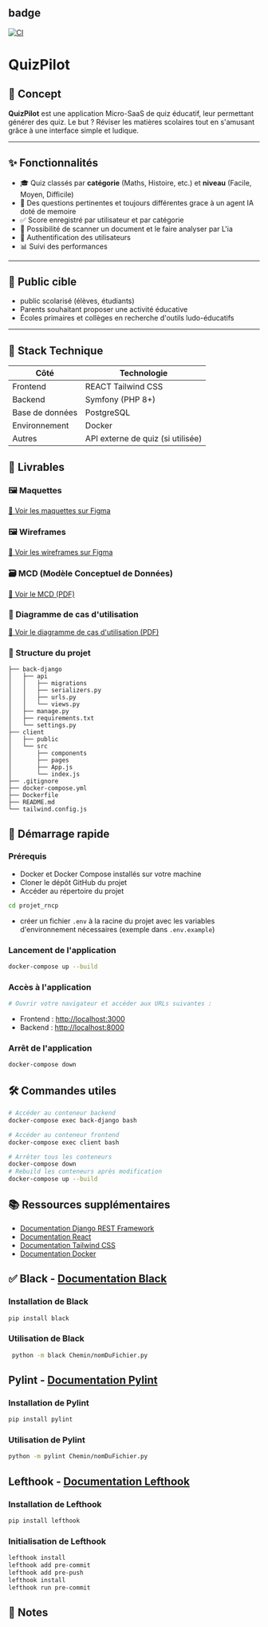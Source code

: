 
## badge 
[![CI](https://github.com/SIMPLON-PROJECT-RNCP/projet_rncp/actions/workflows/ci.yml/badge.svg)](https://github.com/SIMPLON-PROJECT-RNCP/projet_rncp/actions/workflows/ci.yml)

# QuizPilot

## 🎯 Concept

**QuizPilot** est une application Micro-SaaS de quiz éducatif, leur permettant générer des quiz. Le but ? Réviser les matières scolaires tout en s'amusant grâce à une interface simple et ludique.

---

## ✨ Fonctionnalités

- 🎓 Quiz classés par **catégorie** (Maths, Histoire, etc.) et **niveau** (Facile, Moyen, Difficile)
- 🤖 Des questions pertinentes et toujours différentes grace à un agent IA doté de memoire
- ✅ Score enregistré par utilisateur et par catégorie
- 📸 Possibilité de scanner un document et le faire analyser par L'ia
- 🔐 Authentification des utilisateurs
- 📊 Suivi des performances

---

## 👤 Public cible

- public scolarisé (élèves, étudiants)
- Parents souhaitant proposer une activité éducative
- Écoles primaires et collèges en recherche d'outils ludo-éducatifs

---

## 🧱 Stack Technique

| Côté        | Technologie            |
|-------------|------------------------|
| Frontend    | REACT Tailwind CSS     |
| Backend     | Symfony (PHP 8+)       |
| Base de données | PostgreSQL         |
| Environnement | Docker               |
| Autres      | API externe de quiz (si utilisée) |


## 📎 Livrables

### 🖼️ Maquettes 
[🔗 Voir les maquettes sur Figma](https://www.figma.com/design/Xu2ocFXQvCjZubZsyGHSic/QuizPilot-template-vrais?node-id=0-1&t=Q2HIV22vVWLG6mWS-1)

### 🖼️ Wireframes
[🔗 Voir les wireframes sur Figma](https://www.figma.com/design/YdcOWTTci2QMH1sE2N6w6U/incollapps-wireframe?node-id=0-1&t=mAe4KxNikvUzydES-1)

### 🗃️ MCD (Modèle Conceptuel de Données)
[📄 Voir le MCD (PDF)](DOCS/MCD/QUIZPILOT.drawio.pdf)

### 🎯 Diagramme de cas d'utilisation
[📄 Voir le diagramme de cas d'utilisation (PDF)](DOCS/diagramme/QUIZPILOTDiagrammeCasUtilisatio.drawio.pdf)



### 📁 Structure du projet
```.
├── back-django
│   ├── api
│   │   ├── migrations
│   │   ├── serializers.py
│   │   ├── urls.py
│   │   └── views.py
│   ├── manage.py
│   ├── requirements.txt
│   └── settings.py
├── client
│   ├── public
│   └── src
│       ├── components
│       ├── pages
│       ├── App.js
│       └── index.js
├── .gitignore
├── docker-compose.yml
├── Dockerfile
├── README.md
└── tailwind.config.js
``` 

## 🚀 Démarrage rapide
### Prérequis
- Docker et Docker Compose installés sur votre machine
- Cloner le dépôt GitHub du projet
- Accéder au répertoire du projet
```bash
cd projet_rncp
```
- créer un fichier `.env` à la racine du projet avec les variables d'environnement nécessaires (exemple dans `.env.example`)
### Lancement de l'application
```bash
docker-compose up --build
```
### Accès à l'application
```bash 
# Ouvrir votre navigateur et accéder aux URLs suivantes :
```
- Frontend : [http://localhost:3000](http://localhost:3000)
- Backend : [http://localhost:8000](http://localhost:8000/api/)
### Arrêt de l'application
```bash
docker-compose down
```
## 🛠️ Commandes utiles
```bash
# Accéder au conteneur backend
docker-compose exec back-django bash

# Accéder au conteneur frontend
docker-compose exec client bash

# Arrêter tous les conteneurs
docker-compose down
# Rebuild les conteneurs après modification
docker-compose up --build
```

## 📚 Ressources supplémentaires
- [Documentation Django REST Framework](https://www.django-rest-framework.org/)
- [Documentation React](https://reactjs.org/docs/getting-started.html)  
- [Documentation Tailwind CSS](https://tailwindcss.com/docs)    
- [Documentation Docker](https://docs.docker.com/)


## ✅ Black - [Documentation Black](https://black.readthedocs.io/en/stable/)
### Installation de Black
```bash
pip install black
```
### Utilisation de Black
```bash
 python -m black Chemin/nomDuFichier.py
```
## Pylint - [Documentation Pylint](https://pylint.pycqa.org/en/latest/)
### Installation de Pylint
```bash
pip install pylint
``` 
### Utilisation de Pylint
```bash
python -m pylint Chemin/nomDuFichier.py
```

## Lefthook - [Documentation Lefthook](https://github.com/evilmartians/lefthook)
### Installation de Lefthook
```bash
pip install lefthook
```
### Initialisation de Lefthook
```bash
lefthook install
lefthook add pre-commit
lefthook add pre-push
lefthook install
lefthook run pre-commit
```
## 📝 Notes
